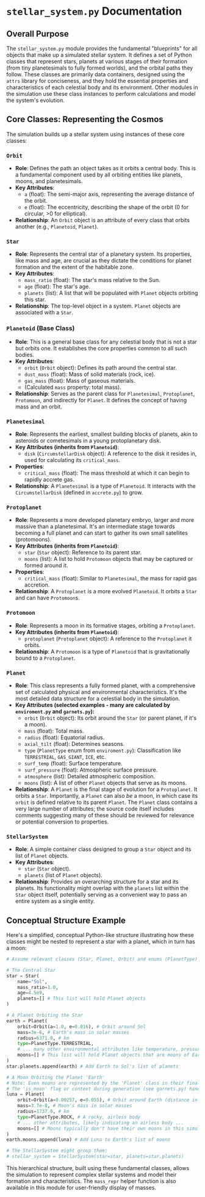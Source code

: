 # `stellar_system.py` Documentation

## Overall Purpose

The `stellar_system.py` module provides the fundamental "blueprints" for all objects that make up a simulated stellar system. It defines a set of Python classes that represent stars, planets at various stages of their formation (from tiny planetesimals to fully formed worlds), and the orbital paths they follow. These classes are primarily data containers, designed using the `attrs` library for conciseness, and they hold the essential properties and characteristics of each celestial body and its environment. Other modules in the simulation use these class instances to perform calculations and model the system's evolution.

## Core Classes: Representing the Cosmos

The simulation builds up a stellar system using instances of these core classes:

### `Orbit`
*   **Role**: Defines the path an object takes as it orbits a central body. This is a fundamental component used by all orbiting entities like planets, moons, and planetesimals.
*   **Key Attributes**:
    *   `a` (float): The semi-major axis, representing the average distance of the orbit.
    *   `e` (float): The eccentricity, describing the shape of the orbit (0 for circular, >0 for elliptical).
*   **Relationship**: An `Orbit` object is an attribute of every class that orbits another (e.g., `Planetoid`, `Planet`).

### `Star`
*   **Role**: Represents the central star of a planetary system. Its properties, like mass and age, are crucial as they dictate the conditions for planet formation and the extent of the habitable zone.
*   **Key Attributes**:
    *   `mass_ratio` (float): The star's mass relative to the Sun.
    *   `age` (float): The star's age.
    *   `planets` (list): A list that will be populated with `Planet` objects orbiting this star.
*   **Relationship**: The top-level object in a system. `Planet` objects are associated with a `Star`.

### `Planetoid` (Base Class)
*   **Role**: This is a general base class for any celestial body that is not a star but orbits one. It establishes the core properties common to all such bodies.
*   **Key Attributes**:
    *   `orbit` (`Orbit` object): Defines its path around the central star.
    *   `dust_mass` (float): Mass of solid materials (rock, ice).
    *   `gas_mass` (float): Mass of gaseous materials.
    *   (Calculated `mass` property: total mass).
*   **Relationship**: Serves as the parent class for `Planetesimal`, `Protoplanet`, `Protomoon`, and indirectly for `Planet`. It defines the concept of having mass and an orbit.

### `Planetesimal`
*   **Role**: Represents the earliest, smallest building blocks of planets, akin to asteroids or cometesimals in a young protoplanetary disk.
*   **Key Attributes (inherits from `Planetoid`)**:
    *   `disk` (`CircumstellarDisk` object): A reference to the disk it resides in, used for calculating its `critical_mass`.
*   **Properties**:
    *   `critical_mass` (float): The mass threshold at which it can begin to rapidly accrete gas.
*   **Relationship**: A `Planetesimal` is a type of `Planetoid`. It interacts with the `CircumstellarDisk` (defined in `accrete.py`) to grow.

### `Protoplanet`
*   **Role**: Represents a more developed planetary embryo, larger and more massive than a planetesimal. It's an intermediate stage towards becoming a full planet and can start to gather its own small satellites (protomoons).
*   **Key Attributes (inherits from `Planetoid`)**:
    *   `star` (`Star` object): Reference to its parent star.
    *   `moons` (list): A list to hold `Protomoon` objects that may be captured or formed around it.
*   **Properties**:
    *   `critical_mass` (float): Similar to `Planetesimal`, the mass for rapid gas accretion.
*   **Relationship**: A `Protoplanet` is a more evolved `Planetoid`. It orbits a `Star` and can have `Protomoon`s.

### `Protomoon`
*   **Role**: Represents a moon in its formative stages, orbiting a `Protoplanet`.
*   **Key Attributes (inherits from `Planetoid`)**:
    *   `protoplanet` (`Protoplanet` object): A reference to the `Protoplanet` it orbits.
*   **Relationship**: A `Protomoon` is a type of `Planetoid` that is gravitationally bound to a `Protoplanet`.

### `Planet`
*   **Role**: This class represents a fully formed planet, with a comprehensive set of calculated physical and environmental characteristics. It's the most detailed data structure for a celestial body in the simulation.
*   **Key Attributes (selected examples - many are calculated by `enviroment.py` and `garnets.py`):**
    *   `orbit` (`Orbit` object): Its orbit around the `Star` (or parent planet, if it's a moon).
    *   `mass` (float): Total mass.
    *   `radius` (float): Equatorial radius.
    *   `axial_tilt` (float): Determines seasons.
    *   `type` (`PlanetType` enum from `enviroment.py`): Classification like `TERRESTRIAL`, `GAS_GIANT`, `ICE`, etc.
    *   `surf_temp` (float): Surface temperature.
    *   `surf_pressure` (float): Atmospheric surface pressure.
    *   `atmosphere` (list): Detailed atmospheric composition.
    *   `moons` (list): A list of other `Planet` objects that serve as its moons.
*   **Relationship**: A `Planet` is the final stage of evolution for a `Protoplanet`. It orbits a `Star`. Importantly, a `Planet` can also *be* a moon, in which case its `orbit` is defined relative to its parent `Planet`. The `Planet` class contains a very large number of attributes; the source code itself includes comments suggesting many of these should be reviewed for relevance or potential conversion to properties.

### `StellarSystem`
*   **Role**: A simple container class designed to group a `Star` object and its list of `Planet` objects.
*   **Key Attributes**:
    *   `star` (`Star` object).
    *   `planets` (list of `Planet` objects).
*   **Relationship**: Provides an overarching structure for a star and its planets. Its functionality might overlap with the `planets` list within the `Star` object itself, potentially serving as a convenient way to pass an entire system as a single entity.

## Conceptual Structure Example

Here's a simplified, conceptual Python-like structure illustrating how these classes might be nested to represent a star with a planet, which in turn has a moon:

```python
# Assume relevant classes (Star, Planet, Orbit) and enums (PlanetType) are defined.

# The Central Star
star = Star(
    name="Sol",
    mass_ratio=1.0,
    age=4.5e9,
    planets=[] # This list will hold Planet objects
)

# A Planet Orbiting the Star
earth = Planet(
    orbit=Orbit(a=1.0, e=0.016), # Orbit around Sol
    mass=3e-6, # Earth's mass in solar masses
    radius=6371.0, # km
    type=PlanetType.TERRESTRIAL,
    # ... many other environmental attributes like temperature, pressure ...
    moons=[] # This list will hold Planet objects that are moons of Earth
)
star.planets.append(earth) # Add Earth to Sol's list of planets

# A Moon Orbiting the Planet 'Earth'
# Note: Even moons are represented by the 'Planet' class in their final, characterized state.
# The 'is_moon' flag or context during generation (see garnets.py) handles this.
luna = Planet(
    orbit=Orbit(a=0.00257, e=0.055), # Orbit around Earth (distance in AU from Earth)
    mass=3.7e-8, # Moon's mass in solar masses
    radius=1737.0, # km
    type=PlanetType.ROCK, # A rocky, airless body
    # ... other attributes, likely indicating an airless body ...
    moons=[] # Moons typically don't have their own moons in this simulation
)
earth.moons.append(luna) # Add Luna to Earth's list of moons

# The StellarSystem might group them:
# stellar_system = StellarSystem(star=star, planets=star.planets)
```

This hierarchical structure, built using these fundamental classes, allows the simulation to represent complex stellar systems and model their formation and characteristics. The `mass_repr` helper function is also available in this module for user-friendly display of masses.
